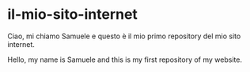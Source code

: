 # il-mio-sito-internet
Ciao, mi chiamo Samuele e questo è il mio primo repository del mio sito internet.

Hello, my name is Samuele and this is my first repository of my website.